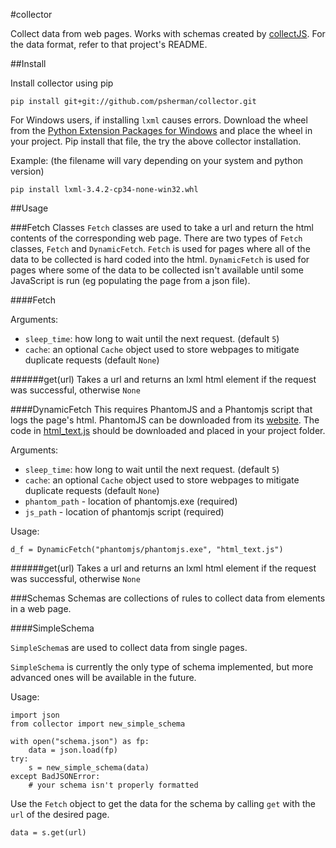 #collector

Collect data from web pages. Works with schemas created by [collectJS](https://github.com/psherman/collectorjs). For the data format, refer to that project's README.

##Install

Install collector using pip

    pip install git+git://github.com/psherman/collector.git

For Windows users, if installing `lxml` causes errors. Download the wheel from the [Python Extension Packages for Windows](http://www.lfd.uci.edu/~gohlke/pythonlibs/#lxml) and place the wheel in your project. Pip install that file, the try the above collector installation.

Example: (the filename will vary depending on your system and python version)

    pip install lxml-3.4.2-cp34-none-win32.whl

##Usage

###Fetch Classes
`Fetch` classes are used to take a url and return the html contents of the corresponding web page. There are two types of `Fetch` classes, `Fetch` and `DynamicFetch`. `Fetch` is used for pages where all of the data to be collected is hard coded into the html. `DynamicFetch` is used for pages where some of the data to be collected isn't available until some JavaScript is run (eg populating the page from a json file).

####Fetch

Arguments:

* `sleep_time`: how long to wait until the next request. (default `5`)
* `cache`: an optional `Cache` object used to store webpages to mitigate duplicate requests (default `None`)


######get(url)
Takes a url and returns an lxml html element if the request was successful, otherwise `None`

####DynamicFetch
This requires PhantomJS and a Phantomjs script that logs the page's html. PhantomJS can be downloaded from its [website](http://phantomjs.org/). The code in [html_text.js](/html_text.js) should be downloaded and placed in your project folder.

Arguments:

* `sleep_time`: how long to wait until the next request. (default `5`)
* `cache`: an optional `Cache` object used to store webpages to mitigate duplicate requests (default `None`)
* `phantom_path` - location of phantomjs.exe (required)
* `js_path` - location of phantomjs script (required)


Usage:

    d_f = DynamicFetch("phantomjs/phantomjs.exe", "html_text.js")

######get(url)
Takes a url and returns an lxml html element if the request was successful, otherwise `None`

###Schemas
Schemas are collections of rules to collect data from elements in a web page.

####SimpleSchema

`SimpleSchema`s are used to collect data from single pages.

`SimpleSchema` is currently the only type of schema implemented, but more advanced ones will be available in the future.

Usage:

    import json
    from collector import new_simple_schema

    with open("schema.json") as fp:
        data = json.load(fp)
    try:
        s = new_simple_schema(data)
    except BadJSONError:
        # your schema isn't properly formatted

Use the `Fetch` object to get the data for the schema by calling `get` with the `url` of the desired page.

    data = s.get(url)
